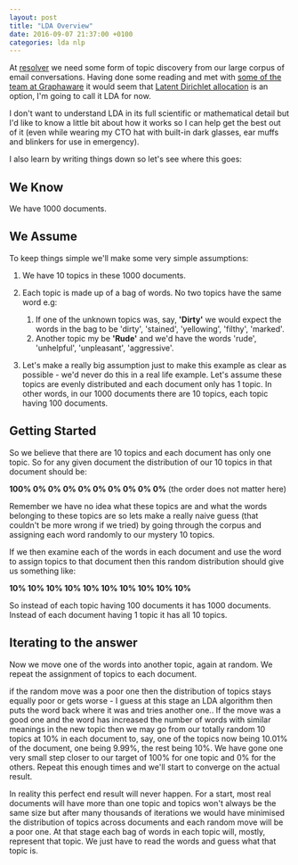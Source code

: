 ```yaml
---
layout: post
title: "LDA Overview"
date: 2016-09-07 21:37:00 +0100
categories: lda nlp
---
```


At [resolver](http://www.resolver.co.uk) we need some form of topic discovery from our large corpus of email conversations. Having done some reading and met with [some of the team at Graphaware](http://graphaware.com) it would seem that [Latent Dirichlet allocation](https://en.wikipedia.org/wiki/Latent_Dirichlet_allocation) is an option, I'm going to call it LDA for now.

I don't want to understand LDA in its full scientific or mathematical detail but I'd like to know a little bit about how it works so I can help get the best out of it (even while wearing my CTO hat with built-in dark glasses, ear muffs and blinkers for use in emergency). 

I also learn by writing things down so let's see where this goes:

## We Know

We have 1000 documents.

## We Assume

To keep things simple we'll make some very simple assumptions:

1. We have 10 topics in these 1000 documents.   
1. Each topic is made up of a bag of words. No two topics have the same word e.g:

    1. If one of the unknown topics was, say, **'Dirty'** we would expect the words in the bag to be 'dirty', 'stained', 'yellowing', 'filthy', 'marked'.
    1. Another topic my be **'Rude'** and we'd have the words 'rude', 'unhelpful', 'unpleasant', 'aggressive'.

1. Let's make a really big assumption just to make this example as clear as possible - we'd never do this in a real life example. Let's assume these topics are evenly distributed and each document only has 1 topic. In other words, in our 1000 documents there are 10 topics, each topic having 100 documents.

## Getting Started

So we believe that there are 10 topics and each document has only one topic. So for any given document the distribution of our 10 topics in that document should be:

**100% 0% 0% 0% 0% 0% 0% 0% 0% 0%**   (the order does not matter here)

Remember we have no idea what these topics are and what the words belonging to these topics are so lets make a really naive guess (that couldn't be more wrong if we tried) by going through the corpus and assigning each word randomly to our mystery 10 topics.

If we then examine each of the words in each document and use the word to assign topics to that document then this random distribution should give us something like:

**10% 10% 10% 10% 10% 10% 10% 10% 10% 10%**

So instead of each topic having 100 documents it has 1000 documents. Instead of each document having 1 topic it has all 10 topics.

## Iterating to the answer

Now we move one of the words into another topic, again at random. We repeat the assignment of topics to each document.

if the random move was a poor one then the distribution of topics stays equally poor or gets worse - I guess at this stage an LDA algorithm then puts the word back where it was and tries another one.. If the move was a good one and the word has increased the number of words with similar meanings in the new topic then we may go from our totally random 10 topics at 10% in each document to, say, one of the topics now being 10.01% of the document, one being 9.99%, the rest being 10%. We have gone one very small step closer to our target of 100% for one topic and 0% for the others. Repeat this enough times and we'll start to converge on the actual result.

In reality this perfect end result will never happen. For a start, most real documents will have more than one topic and topics won't always be the same size but after many thousands of iterations we would have minimised the distribution of topics across documents and each random move will be a poor one. At that stage each bag of words in each topic will, mostly, represent that topic. We just have to read the words and guess what that topic is.  







